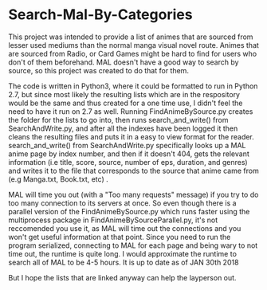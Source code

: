 # Search-Mal-By-Categories

This project was intended to provide a list of animes that are sourced from lesser used mediums than the normal manga visual novel route. Animes that are sourced from Radio, or Card Games might be hard to find for users who don't of them beforehand. MAL doesn't have a good way to search by source, so this project was created to do that for them. 

The code is written in Python3, where it could be formatted to run in Python 2.7, but since most likely the resulting lists which are in the respository would be the same and thus created for a one time use, I didn't feel the need to have it run on 2.7 as well. Running FindAnimeBySource.py creates the folder for the lists to go into, then runs search_and_write() from SearchAndWrite.py, and after all the indexes have been logged it then cleans the resulting files and puts it in a easy to view format for the reader. search_and_write() from SearchAndWrite.py specifically looks up a MAL anime page by index number, and then if it doesn't 404, gets the relevant information (i.e title, score, source, number of eps, duration, and genres) and writes it to the file that corresponds to the source that anime came from (e.g Manga.txt, Book.txt, etc) . 

MAL will time you out (with a "Too many requests" message) if you try to do too many connection to its servers at once. So even though there is a parallel version of the FindAnimeBySource.py which runs faster using the multiprocess package in FindAnimeBySourceParallel.py, it's not reccomended you use it, as MAL will time out the connections and you won't get useful information at that point. Since you need to run the program serialized, connecting to MAL for each page and being wary to not time out, the runtime is quite long. I would approximate the runtime to search all of MAL to be 4-5 hours. It is up to date as of JAN 30th 2018

But I hope the lists that are linked anyway can help the layperson out. 

